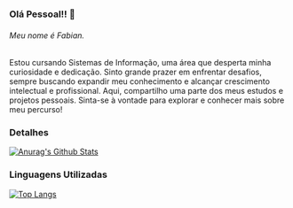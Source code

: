### Olá Pessoal!! 👋

###### Meu nome é Fabian. 
Estou cursando Sistemas de Informação, uma área que desperta minha curiosidade e dedicação. Sinto grande prazer em enfrentar desafios, sempre buscando expandir meu conhecimento e alcançar crescimento intelectual e profissional. Aqui, compartilho uma parte dos meus estudos e projetos pessoais. Sinta-se à vontade para explorar e conhecer mais sobre meu percurso!

### Detalhes

[![Anurag's Github Stats](https://github-readme-stats.vercel.app/api?username=fabiansmelo&show_icons=true&theme-dark)](https://github.com/anuraghazra/github-readme-stats)

### Linguagens Utilizadas 

[![Top Langs](https://github-readme-stats.vercel.app/api/top-langs/?username=fabiansmelo)](https://github.com/anuraghazra/github-readme-stats)
